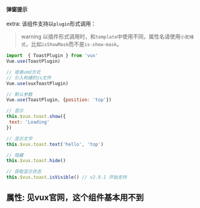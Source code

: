 #### 弹窗提示
extra: 该组件支持以`plugin`形式调用：

 > warning
  以插件形式调用时，和`template`中使用不同，属性名请使用`小驼峰式`，比如`isShowMask`而不是`is-show-mask`。


 ``` js
 import  { ToastPlugin } from 'vux'
 Vue.use(ToastPlugin)

 // 或者umd方式
 // 引入构建的js文件
 Vue.use(vuxToastPlugin)

 // 默认参数
 Vue.use(ToastPlugin, {position: 'top'})
 ```

 ``` js
 // 显示
 this.$vux.toast.show({
  text: 'Loading'
 })

 // 显示文字
 this.$vux.toast.text('hello', 'top')

 // 隐藏
 this.$vux.toast.hide()

 // 获取显示状态
 this.$vux.toast.isVisible() // v2.9.1 开始支持
 ```

## 属性: 见vux官网，这个组件基本用不到
